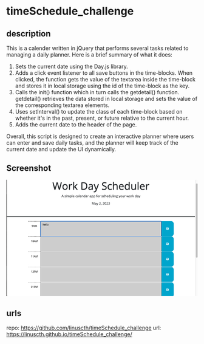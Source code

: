 # timeSchedule_challenge

## description
This is a calender written in jQuery that performs several tasks related to managing a daily planner. Here is a brief summary of what it does:

1. Sets the current date using the Day.js library.
2. Adds a click event listener to all save buttons in the time-blocks. When clicked, the function gets the value of the textarea inside the time-block and stores it in local storage using the id of the time-block as the key.
3. Calls the init() function which in turn calls the getdetail() function. getdetail() retrieves the data stored in local storage and sets the value of the corresponding textarea elements.
4. Uses setInterval() to update the class of each time-block based on whether it's in the past, present, or future relative to the current hour.
5. Adds the current date to the header of the page.


Overall, this script is designed to create an interactive planner where users can enter and save daily tasks, and the planner will keep track of the current date and update the UI dynamically.

## Screenshot
![screenshot](./Assets/Screen%20Shot%202023-05-02%20at%2011.16.47%20PM.png)

## urls 
repo: https://github.com/linuscth/timeSchedule_challenge
url: https://linuscth.github.io/timeSchedule_challenge/
